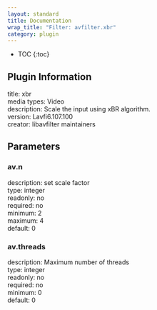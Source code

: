 ```yaml
---
layout: standard
title: Documentation
wrap_title: "Filter: avfilter.xbr"
category: plugin
---
```

* TOC
{:toc}

## Plugin Information

title: xbr  
media types:
Video  
description: Scale the input using xBR algorithm.  
version: Lavfi6.107.100  
creator: libavfilter maintainers  

## Parameters

### av.n

  
description:
set scale factor  
type: integer  
readonly: no  
required: no  
minimum: 2  
maximum: 4  
default: 0  

### av.threads

  
description:
Maximum number of threads  
type: integer  
readonly: no  
required: no  
minimum: 0  
default: 0  

